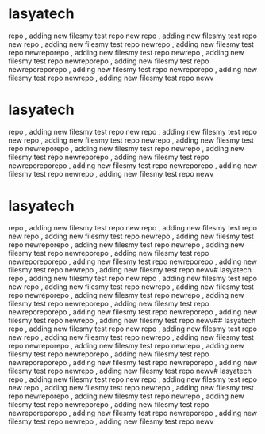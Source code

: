 # lasyatech
repo , adding new filesmy test repo
new 
repo , adding new filesmy test repo
new
repo , adding new filesmy test repo
newrepo , adding new filesmy test repo
newreporepo , adding new filesmy test repo
newrepo , adding new filesmy test repo
newreporepo , adding new filesmy test repo
newreporeporepo , adding new filesmy test repo
newreporepo , adding new filesmy test repo
newrepo , adding new filesmy test repo
newv
# lasyatech
repo , adding new filesmy test repo
new 
repo , adding new filesmy test repo
new
repo , adding new filesmy test repo
newrepo , adding new filesmy test repo
newreporepo , adding new filesmy test repo
newrepo , adding new filesmy test repo
newreporepo , adding new filesmy test repo
newreporeporepo , adding new filesmy test repo
newreporepo , adding new filesmy test repo
newrepo , adding new filesmy test repo
newv
# lasyatech
repo , adding new filesmy test repo
new 
repo , adding new filesmy test repo
new
repo , adding new filesmy test repo
newrepo , adding new filesmy test repo
newreporepo , adding new filesmy test repo
newrepo , adding new filesmy test repo
newreporepo , adding new filesmy test repo
newreporeporepo , adding new filesmy test repo
newreporepo , adding new filesmy test repo
newrepo , adding new filesmy test repo
newv# lasyatech
repo , adding new filesmy test repo
new 
repo , adding new filesmy test repo
new
repo , adding new filesmy test repo
newrepo , adding new filesmy test repo
newreporepo , adding new filesmy test repo
newrepo , adding new filesmy test repo
newreporepo , adding new filesmy test repo
newreporeporepo , adding new filesmy test repo
newreporepo , adding new filesmy test repo
newrepo , adding new filesmy test repo
newv## lasyatech
repo , adding new filesmy test repo
new 
repo , adding new filesmy test repo
new
repo , adding new filesmy test repo
newrepo , adding new filesmy test repo
newreporepo , adding new filesmy test repo
newrepo , adding new filesmy test repo
newreporepo , adding new filesmy test repo
newreporeporepo , adding new filesmy test repo
newreporepo , adding new filesmy test repo
newrepo , adding new filesmy test repo
newv# lasyatech
repo , adding new filesmy test repo
new 
repo , adding new filesmy test repo
new
repo , adding new filesmy test repo
newrepo , adding new filesmy test repo
newreporepo , adding new filesmy test repo
newrepo , adding new filesmy test repo
newreporepo , adding new filesmy test repo
newreporeporepo , adding new filesmy test repo
newreporepo , adding new filesmy test repo
newrepo , adding new filesmy test repo
newv
